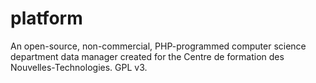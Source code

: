 # platform
An open-source, non-commercial, PHP-programmed computer science department data manager created for the Centre de formation des Nouvelles-Technologies. GPL v3.
